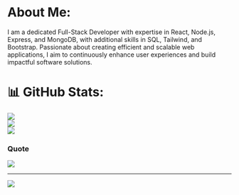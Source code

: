 # About Me:
I am a dedicated Full-Stack Developer with expertise in React, Node.js, Express, and MongoDB, with additional skills in SQL, Tailwind, and Bootstrap. Passionate about creating efficient and scalable web applications, I aim to continuously enhance user experiences and build impactful software solutions.

# 📊 GitHub Stats:
![](https://github-readme-stats.vercel.app/api?username=ayushx7r&theme=dark&hide_border=false&include_all_commits=false&count_private=false)<br/>
![](https://github-readme-streak-stats.herokuapp.com/?user=ayushx7r&theme=dark&hide_border=false)<br/>
![](https://github-readme-stats.vercel.app/api/top-langs/?username=ayushx7r&theme=dark&hide_border=false&include_all_commits=false&count_private=false&layout=compact)

### Quote
![](https://quotes-github-readme.vercel.app/api?type=horizontal&theme=radical)

---
[![](https://visitcount.itsvg.in/api?id=ayushx7r&icon=0&color=9)](https://visitcount.itsvg.in)

<!-- Proudly created with GPRM ( https://gprm.itsvg.in ) -->
